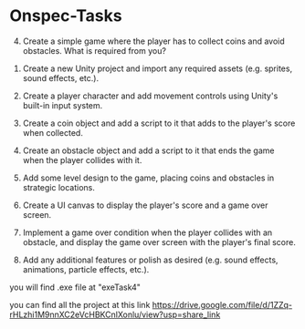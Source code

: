 # Onspec-Tasks
4) Create a simple game where the player has to collect coins and avoid obstacles.
 What is required from you?
 
1. Create a new Unity project and import any required assets (e.g. sprites, sound effects, etc.).

2. Create a player character and add movement controls using Unity's built-in input system.

3. Create a coin object and add a script to it that adds to the player's score when collected.

4. Create an obstacle object and add a script to it that ends the game when the player collides with 
it.

5. Add some level design to the game, placing coins and obstacles in strategic locations.

6. Create a UI canvas to display the player's score and a game over screen.

7. Implement a game over condition when the player collides with an obstacle, and display the 
game over screen with the player's final score.

8. Add any additional features or polish as desired (e.g. sound effects, animations, particle effects, 
etc.).

you will find .exe file at "exeTask4"

you can find all the project at this link https://drive.google.com/file/d/1ZZq-rHLzhi1M9nnXC2eVcHBKCnlXonlu/view?usp=share_link
